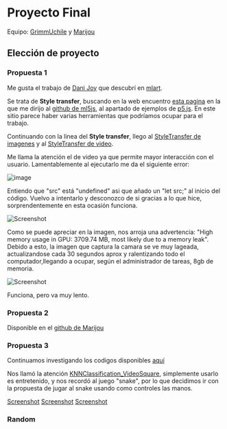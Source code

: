 # Proyecto Final

Equipo:
[GrimmUchile](https://github.com/GrimmUChile/audiv027-2024-1/tree/main/estudiantes/02-GrimmUChile/clase-12) y 
[Marijou](https://github.com/Marijou/audiv027-2024-1/tree/main/estudiantes/14-Marijou/clase-12)

## Elección de proyecto

### Propuesta 1

Me gusta el trabajo de [Dani Joy](https://www.aiartonline.com/community/215/) que descubrí en [mlart](https://mlart.co/item/produce-large-scale-style-transfer-like-artworks_-print_-and-paint-over).

Se trata de **Style transfer**, buscando en la web encuentro [esta pagina](https://ml5js.github.io/ml5-examples/) en la que me dirijo al [github de ml5js](https://github.com/ml5js/ml5-library/tree/main/examples),
al apartado de ejemplos de [p5.js](https://editor.p5js.org/ml5/sketches).
En este sitio parece haber varias herramientas que podríamos ocupar para el trabajo. 

Continuando con la linea del **Style transfer**, llego al [StyleTransfer de imagenes](https://editor.p5js.org/ml5/sketches/3_J7IA680K) y al [StyleTransfer de video](https://editor.p5js.org/ml5/sketches/hIB3Nvfmk4).

Me llama la atención el de video ya que permite mayor interacción con el usuario. Lamentablemente al ejecutarlo me da el siguiente error:

![image](https://private-user-images.githubusercontent.com/163590875/337786003-2a05c83a-5038-4d47-96bf-1596beef229d.png?jwt=eyJhbGciOiJIUzI1NiIsInR5cCI6IkpXVCJ9.eyJpc3MiOiJnaXRodWIuY29tIiwiYXVkIjoicmF3LmdpdGh1YnVzZXJjb250ZW50LmNvbSIsImtleSI6ImtleTUiLCJleHAiOjE3MTc3OTMzOTcsIm5iZiI6MTcxNzc5MzA5NywicGF0aCI6Ii8xNjM1OTA4NzUvMzM3Nzg2MDAzLTJhMDVjODNhLTUwMzgtNGQ0Ny05NmJmLTE1OTZiZWVmMjI5ZC5wbmc_WC1BbXotQWxnb3JpdGhtPUFXUzQtSE1BQy1TSEEyNTYmWC1BbXotQ3JlZGVudGlhbD1BS0lBVkNPRFlMU0E1M1BRSzRaQSUyRjIwMjQwNjA3JTJGdXMtZWFzdC0xJTJGczMlMkZhd3M0X3JlcXVlc3QmWC1BbXotRGF0ZT0yMDI0MDYwN1QyMDQ0NTdaJlgtQW16LUV4cGlyZXM9MzAwJlgtQW16LVNpZ25hdHVyZT1hN2MyMzdhZDU0MjcwYzFmOTRlNDQzYmFkYzdlZGVhYmI1ZWIwMWMwNTk3ZWEyZWI0MjUwY2NkZTU5ZGIwZTI4JlgtQW16LVNpZ25lZEhlYWRlcnM9aG9zdCZhY3Rvcl9pZD0wJmtleV9pZD0wJnJlcG9faWQ9MCJ9.5gFTlKG9bghdkZnV5NnNcV7RY41BZdJv_D5q4NjuV10)

Entiendo que "src" está "undefined" asi que añado un "let src;" al inicio del código.
Vuelvo a intentarlo y desconozco de si gracias a lo que hice, sorprendentemente en esta ocasión funciona.

![Screenshot](https://github.com/NaimRoman/audiv027-2024-1/blob/main/estudiantes/15-NaimRoman/clase-12/Captura%20de%20pantalla%20(2).png)

Como se puede apreciar en la imagen, nos arroja una advertencia: "High memory usage in GPU: 3709.74 MB, most likely due to a memory leak". Debido a esto, la imagen que captura la camara se ve muy lageada, actualizandose cada 30 segundos aprox y ralentizando todo el computador,llegando a ocupar, según el administrador de tareas, 8gb de memoria.

![Screenshot](https://github.com/NaimRoman/audiv027-2024-1/blob/main/estudiantes/15-NaimRoman/clase-12/Captura%20de%20pantalla%20(6).png)

Funciona, pero va muy lento.

### Propuesta 2

Disponible en el [github de Marijou](https://github.com/Marijou/audiv027-2024-1/tree/main/estudiantes/14-Marijou/clase-12)

### Propuesta 3

Continuamos investigando los codigos disponibles [aquí](https://editor.p5js.org/ml5/sketches)

Nos llamó la atención [KNNClassification_VideoSquare](https://editor.p5js.org/ml5/sketches/TW3JwmVdg8), simplemente usarlo es entretenido, y nos recordó al juego "snake", por lo que decidimos ir con la propuesta de jugar al snake usando como controles las manos.

[Screenshot](https://github.com/NaimRoman/audiv027-2024-1/blob/main/estudiantes/15-NaimRoman/clase-12/Captura%20de%20pantalla%20(8).png)
[Screenshot](https://github.com/NaimRoman/audiv027-2024-1/blob/main/estudiantes/15-NaimRoman/clase-12/Captura%20de%20pantalla%20(9).png)
[Screenshot](https://github.com/NaimRoman/audiv027-2024-1/blob/main/estudiantes/15-NaimRoman/clase-12/Captura%20de%20pantalla%20(10).png)


### Random
